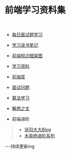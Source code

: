  #  前端学习资料集 #  

  
- [每日面试题学习](//github.com/LuoShengMen/StudyNotes/tree/master/DailyQuestion)

- [学习读书笔记](//github.com/LuoShengMen/StudyNotes/tree/master/readNotes)

- [前端知识框架图](https://github.com/LuoShengMen/StudyNotes/tree/master/frontend)

- [学习资料](//github.com/LuoShengMen/StudyNotes/tree/master/learningMaterials/data.md)

- [前端库](https://github.com/XIN-G/awesome-f2e-libs)

- [面试问题](//github.com/LuoShengMen/StudyNotes/blob/master/InterviewQuestions/InterviewQuestions.md)

- [算法学习](https://github.com/LuoShengMen/StudyNotes/tree/master/algorithm)

- [解惑之文](https://github.com/LuoShengMen/StudyNotes/blob/master/Article/Readme.md)

- 前端进阶
 > * [讶羽大大Blog](https://github.com/mqyqingfeng/Blog)
 > * [木易杨进阶系列](https://github.com/yygmind/blog)
 
---持续更新ing
